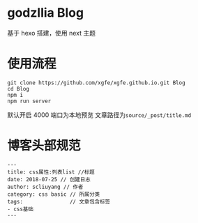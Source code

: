 # godzllia Blog

基于 hexo 搭建，使用 next 主题

# 使用流程

```
git clone https://github.com/xgfe/xgfe.github.io.git Blog
cd Blog
npm i
npm run server
```

默认开启 4000 端口为本地预览
文章路径为`source/_post/title.md`

# 博客头部规范

```
---
title: css属性:列表list //标题
date: 2018-07-25 // 创建日志
author: scliuyang // 作者
category: css basic // 所属分类
tags:               // 文章包含标签
- css基础
---
```

